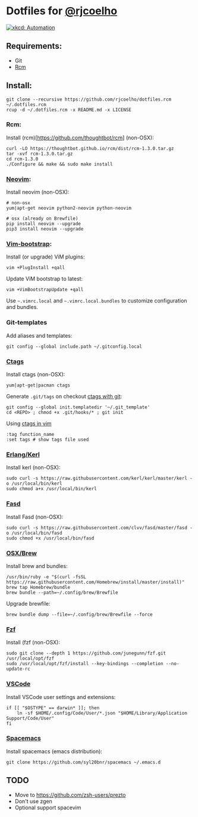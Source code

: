 # Dotfiles for [@rjcoelho](https://github.com/rjcoelho)

[![xkcd: Automation](http://imgs.xkcd.com/comics/automation.png)](http://xkcd.com/1319/)

## Requirements:

- Git
- [Rcm](https://github.com/thoughtbot/rcm)

## Install:
```
git clone --recursive https://github.com/rjcoelho/dotfiles.rcm ~/.dotfiles.rcm
rcup -d ~/.dotfiles.rcm -x README.md -x LICENSE
```

### Rcm:

Install (rcm)[https://github.com/thoughtbot/rcm] (non-OSX):
```
curl -LO https://thoughtbot.github.io/rcm/dist/rcm-1.3.0.tar.gz
tar -xvf rcm-1.3.0.tar.gz
cd rcm-1.3.0
./Configure && make && sudo make install
```

### [Neovim](https://github.com/neovim/neovim):

Install neovim (non-OSX):
```
# non-osx
yum|apt-get neovim python2-neovim python-neovim

# osx (already on Brewfile)
pip install neovim --upgrade
pip3 install neovim --upgrade
```

### [Vim-bootstrap](https://github.com/avelino/vim-bootstrap):

Install (or upgrade) ViM plugins:
```
vim +PlugInstall +qall
```

Update ViM bootstrap to latest:
```
vim +VimBootstrapUpdate +qall
```

Use ```~.vimrc.local``` and ```~.vimrc.local.bundles``` to customize configuration and bundles.

### Git-templates

Add aliases and templates:
```
git config --global include.path ~/.gitconfig.local
```

### [Ctags](http://ctags.sourceforge.net/)

Install ctags (non-OSX):
```
yum|apt-get|pacman ctags
```

Generate ```.git/tags``` on checkout [ctags with git](https://github.com/scottsbaldwin/effortless-ctags-with-git):
```
git config --global init.templatedir '~/.git_template'
cd <REPO> ; chmod +x .git/hooks/* ; git init
```

Using [ctags in vim](https://andrew.stwrt.ca/posts/vim-ctags/)
```
:tag function_name
:set tags # show tags file used
```

### [Erlang/Kerl](https://github.com/kerl/kerl)

Install kerl (non-OSX):
```
sudo curl -s https://raw.githubusercontent.com/kerl/kerl/master/kerl -o /usr/local/bin/kerl
sudo chmod a+x /usr/local/bin/kerl
```

### [Fasd](https://github.com/clvv/fasd)

Install Fasd (non-OSX):
```
sudo curl -s https://raw.githubusercontent.com/clvv/fasd/master/fasd -o /usr/local/bin/fasd
sudo chmod +x /usr/local/bin/fasd
```

### [OSX/Brew](http://brew.sh/)

Install brew and bundles:
```
/usr/bin/ruby -e "$(curl -fsSL https://raw.githubusercontent.com/Homebrew/install/master/install)"
brew tap Homebrew/bundle
brew bundle --path=~/.config/brew/Brewfile
```

Upgrade brewfile:
```
brew bundle dump --file=~/.config/brew/Brewfile --force
```

### [Fzf](https://github.com/junegunn/fzf)

Install (fzf (non-OSX):
```
sudo git clone --depth 1 https://github.com/junegunn/fzf.git /usr/local/opt/fzf
sudo /usr/local/opt/fzf/install --key-bindings --completion --no-update-rc
```

### [VSCode](https://github.com/Microsoft/vscode)

Install VSCode user settings and extensions:
```
if [[ "$OSTYPE" == darwin* ]]; then
    ln -sf $HOME/.config/Code/User/*.json "$HOME/Library/Application Support/Code/User"
fi
```

### [Spacemacs](http://spacemacs.org/)

Install spacemacs (emacs distribution):
```
git clone https://github.com/syl20bnr/spacemacs ~/.emacs.d
```

## TODO
- Move to https://github.com/zsh-users/prezto
- Don't use zgen
- Optional support spacevim

